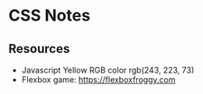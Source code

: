 # CSS Notes

## Resources

- Javascript Yellow RGB color rgb(243, 223, 73)
- Flexbox game: https://flexboxfroggy.com
